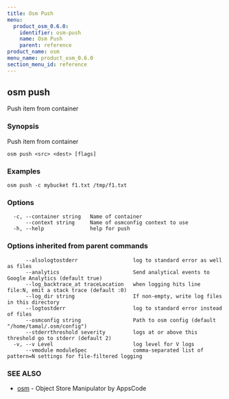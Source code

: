 ```yaml
---
title: Osm Push
menu:
  product_osm_0.6.0:
    identifier: osm-push
    name: Osm Push
    parent: reference
product_name: osm
menu_name: product_osm_0.6.0
section_menu_id: reference
---
```

## osm push

Push item from container

### Synopsis

Push item from container

```
osm push <src> <dest> [flags]
```

### Examples

```
osm push -c mybucket f1.txt /tmp/f1.txt
```

### Options

```
  -c, --container string   Name of container
      --context string     Name of osmconfig context to use
  -h, --help               help for push
```

### Options inherited from parent commands

```
      --alsologtostderr                  log to standard error as well as files
      --analytics                        Send analytical events to Google Analytics (default true)
      --log_backtrace_at traceLocation   when logging hits line file:N, emit a stack trace (default :0)
      --log_dir string                   If non-empty, write log files in this directory
      --logtostderr                      log to standard error instead of files
      --osmconfig string                 Path to osm config (default "/home/tamal/.osm/config")
      --stderrthreshold severity         logs at or above this threshold go to stderr (default 2)
  -v, --v Level                          log level for V logs
      --vmodule moduleSpec               comma-separated list of pattern=N settings for file-filtered logging
```

### SEE ALSO

* [osm](/docs/reference/osm.md)	 - Object Store Manipulator by AppsCode

